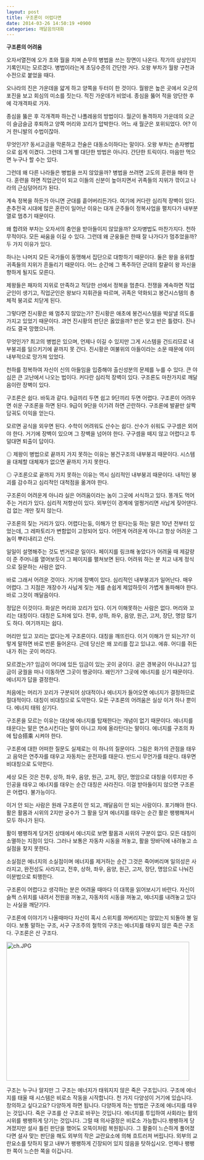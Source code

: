 ```yaml
---
layout: post
title: 구조론이 어렵다면
date: 2014-03-26 14:50:19 +0900
categories: 깨달음의대화
---
```

**구조론의 어려움** 

  


오자서열전에 오가 초와 월을 치며 손무의 병법을 쓰는 장면이 나온다. 작가의 상상인지 기록인지는 모르겠다. 병법이라는게 초딩수준의 간단한 거다. 오왕 부차가 월왕 구천과 수전으로 붙었을 때다. 

  


오나라의 진은 가운데을 얇게 하고 양쪽을 두터이 한 것이다. 월왕은 높은 곳에서 오군의 포진을 보고 회심의 미소를 짓는다. 적진 가운데가 비었네. 종심을 뚫어 적을 양단한 후에 각개격파로 가자. 

  


종심을 뚫은 후 각개격파 하는건 나폴레옹의 방법이다. 월군이 돌격하자 가운데의 오군이 슬금슬금 후퇴하고 양쪽 머리와 꼬리가 압박한다. 어느 새 월군은 포위되었다. 어? 이거 한니발의 수법이잖아. 

  


무엇인가? 동서고금을 막론하고 전술은 대동소이하다는 말이다. 오왕 부차는 손자병법으로 쉽게 이겼다. 그런데 그게 별 대단한 방법은 아니다. 간단한 트릭이다. 마음만 먹으면 누구나 할 수는 있다. 

  


그런데 왜 다른 나라들은 병법을 쓰지 않았을까? 병법을 쓰려면 고도의 훈련을 해야 한다. 훈련을 하면 직업군인이 되고 이들의 신분이 높아지면서 귀족들의 지위가 깎이고 나라의 근심덩어리가 된다. 

  


계속 정복을 하든가 아니면 군대를 흩어버리든가다. 여기에 커다란 심리적 장벽이 있다. 춘추전국 시대에 많은 혼란이 일어난 이유는 대개 군주들이 정복사업을 펼치다가 내부분열로 멈추기 때문이다. 

  


왜 합려와 부차는 오자서의 충언을 받아들이지 않았을까? 오자병법도 마찬가지다. 천하무적이다. 모든 싸움을 이길 수 있다. 그런데 왜 군웅들은 한때 잘 나가다가 멈추었을까? 두 가지 이유가 있다.

  


하나는 나머지 모든 국가들이 동맹해서 집단으로 대항하기 때문이다. 둘은 왕을 옹위할 귀족들의 지위가 흔들리기 때문이다. 어느 순간에 그 폭주하던 군대의 칼끝이 왕 자신을 향하게 될지도 모른다. 

  


제왕들은 패자의 지위로 만족하고 적당한 선에서 정복을 멈춘다. 전쟁을 계속하면 직업군인이 생기고, 직업군인은 왕보다 지휘관을 따르며, 귀족은 약화되고 봉건시스템의 총체적 붕괴로 치닫게 된다. 

  


그렇다면 진시황은 왜 멈추지 않았는가? 진시황은 애초에 봉건시스템을 박살낼 의도를 가지고 있었기 때문이다. 과연 진시황의 판단은 옳았을까? 반은 맞고 반은 틀렸다. 진나라도 결국 망했으니까. 

  


무엇인가? 최고의 병법은 있으며, 언제나 이길 수 있지만 그게 시스템을 건드리므로 내부붕괴를 일으키기에 끝까지 못 간다. 진시황은 여불위의 아들이라는 소문 때문에 이미 내부적으로 망가져 있었다. 

  


천하를 정복하여 자신이 신의 아들임을 입증해야 출신성분의 문제를 누를 수 있다. 큰 야심은 큰 고난에서 나오는 법이다. 커다란 심리적 장벽이 있다. 구조론도 마찬가지로 깨달음이란 장벽이 있다. 

  


구조론은 쉽다. 바둑과 같다. 9급끼리 두면 쉽고 9단끼리 두면 어렵다. 구조론이 어려우면 쉬운 구조론을 하면 된다. 9급이 9단을 이기려 하면 곤란하다. 구조론에 발끝만 살짝 담궈도 이익을 얻는다. 

  


모르면 공식을 외우면 된다. 수학이 어려워도 산수는 쉽다. 산수가 쉬워도 구구셈은 외어야 한다. 거기에 장벽이 있으며 그 장벽을 넘어야 한다. 구구셈을 떼지 않고 어렵다고 투덜대면 퇴출이 답이다. 

  


◎ 제왕이 병법으로 끝까지 가지 못하는 이유는 봉건구조의 내부붕괴 때문이다. 시스템을 대체할 대체재가 없으면 끝까지 가지 못한다. 

◎ 구조론으로 끝까지 가지 못하는 이유는 역시 심리적인 내부붕괴 때문이다. 내적인 붕괴를 감수하고 심리적인 대척점을 옮겨야 한다. 

  


구조론이 어려운게 아니라 실은 어려움이라는 놈이 그곳에 서식하고 있다. 똥개도 먹어주는 거리가 있다. 심리적 저항선이 있다. 외부인이 경계에 얼쩡거리면 사납게 짖어댄다. 겁 없는 개만 짖지 않는다. 

  


구조론의 짖는 거리가 있다. 어렵다는둥, 이해가 안 된다는둥 하는 말은 10년 전부터 있었는데, 그 레파토리가 변함없이 고정되어 있다. 어떤게 어려운게 아니고 항상 어려운 그놈이 뿌리내리고 산다.

  


일일이 설명해주는 것도 번거로운 일이다. 페이지를 링크해 놓았다가 어려울 때 제갈량이 준 주머니를 열어보듯이 그 페이지를 펼쳐보면 된다. 어려워 하는 분 치고 내게 정식으로 질문하는 사람은 없다.

  


바로 그래서 어려운 것이다. 거기에 장벽이 있다. 심리적인 내부붕괴가 일어난다. 매우 어렵다. 그 지점은 개장수가 사납게 짖는 개를 손쉽게 제압하듯이 가볍게 돌파해야 한다. 바로 그것이 깨달음이다. 

  


정답은 이것이다. 화살은 머리와 꼬리가 있다. 이거 이해못하는 사람은 없다. 머리와 꼬리는 대칭이다. 대칭은 도처에 있다. 전후, 상하, 좌우, 음양, 원근, 고저, 장단, 명암 많기도 하다. 여기까지는 쉽다. 

  


머리만 있고 꼬리는 없다는게 구조론이다. 대칭을 깨뜨린다. 이거 이해가 안 되는가? 이렇게 말하면 바로 반론 들어온다. 근데 당신은 왜 꼬리를 잡고 있냐고. 에휴. 어디를 쥐든 내가 쥐는 곳이 머리다. 

  


모르겠는가? 임금이 어디에 있든 임금이 있는 곳이 궁이다. 궁은 경복궁이 아니냐고? 임금이 궁궐을 떠나 이동하면 그곳이 행궁이다. 왜인가? 그곳에 에너지를 싣기 때문이다. 에너지가 답을 결정한다.

  


처음에는 머리가 꼬리가 구분되어 상대적이나 에너지가 들어오면 에너지가 결정하므로 절대적이다. 대칭이 비대칭으로 도약한다. 모든 구조론의 어려움은 실상 이거 하나 뿐이다. 에너지 태워 싣기다. 

  


구조론을 모르는 이유는 대상에 에너지를 탑재한다는 개념이 없기 때문이다. 에너지를 태운다는 말은 연소시킨다는 말이 아니고 차에 올라탄다는 말이다. 에너지를 구조의 차에 탑승搭乘 시켜야 한다. 

  


구조론에 대한 어떠한 질문도 실제로는 이 하나의 질문이다. 그림은 화가의 관점을 태우고 음악은 연주자를 태우고 자동차는 운전자를 태운다. 반드시 무언가를 태운다. 태우면 비대칭으로 도약한다. 

  


세상 모든 것은 전후, 상하, 좌우, 음양, 원근, 고저, 장단, 명암으로 대칭을 이루지만 주인공을 태우고 에너지를 태우는 순간 대칭은 사라진다. 이걸 받아들이지 않으면 구조론은 어렵다. 불가능이다.

  


이거 안 되는 사람은 원래 구조론이 안 되고, 깨달음이 안 되는 사람이다. 포기해야 한다. 활은 활몸과 시위의 2지만 궁수가 그 활을 당겨 에너지를 태우는 순간 활은 팽팽해져서 모두 하나가 된다. 

  


활이 팽팽하게 당겨진 상태에서 에너지로 보면 활몸과 시위의 구분이 없다. 모든 대칭이 소멸하는 지점이 있다. 그러나 보통은 자동차 시동을 꺼놓고, 활을 땅바닥에 내려놓고 소실점을 찾지 못한다. 

  


소실점은 에너지의 소실점이며 에너지를 제거하는 순간 그것은 죽어버리며 일의성은 사라지고, 완전성도 사라지고, 전후, 상하, 좌우, 음양, 원근, 고저, 장단, 명암으로 나눠진 이분법으로 퇴행한다. 

  


구조론이 어렵다고 생각하는 분은 어려울 때마다 이 대목을 읽어보시기 바란다. 자신이 슬쩍 스위치를 내려서 전원을 꺼놓고, 자동차의 시동을 꺼놓고, 에너지를 내려놓고 있다는 사실을 깨닫기다. 

  


구조론에 이야기가 나올때마다 자신이 혹시 스위치를 꺼버리지는 않았는지 되돌아 볼 일이다. 보통 말하는 구조, 서구 구조주의 철학의 구조는 에너지를 태우지 않은 죽은 구조다. 구조론은 산 구조다. 

  



<img src="assets/attach/images/198/148/455/ch.JPG" alt="ch.JPG" width="480" height="365" />   


  


구조는 누구나 알지만 그 구조는 에너지가 태워지지 않은 죽은 구조입니다. 구조에 에너지를 태울 때 시스템은 비로소 작동을 시작합니다. 천 가지 다양성이 거기에 있습니다. 창의하고 싶다고요? 다양하게 하면 됩니다. 다양하게 하는 방법은 구조에 에너지를 태우는 것입니다. 죽은 구조를 산 구조로 바꾸는 것입니다. 에너지를 투입하여 사회라는 활의 시위를 팽팽하게 당기는 것입니다. 그럴 때 의사결정은 비로소 가능합니다.팽팽하게 당겨졌지만 설사 틀린 판단을 했어도 오뚝이처럼 복원됩니다. 그 활줄이 느슨하게 풀어졌다면 설사 맞는 판단을 해도 외부의 작은 교란요소에 의해 흐트러져 버립니다. 외부의 교란요소를 탓하지 말고 내부가 팽팽하게 긴장되어 있지 않음을 탓하십시오. 언제나 팽팽한 쪽이 느슨한 쪽을 이깁니다.
